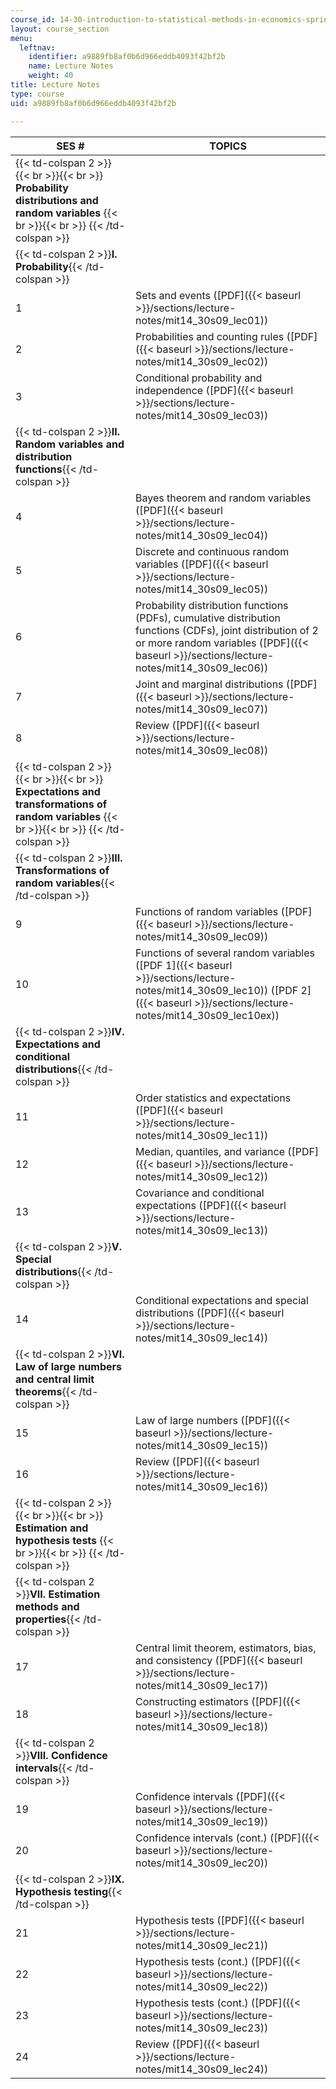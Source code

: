 ```yaml
---
course_id: 14-30-introduction-to-statistical-methods-in-economics-spring-2009
layout: course_section
menu:
  leftnav:
    identifier: a9889fb8af0b6d966eddb4093f42bf2b
    name: Lecture Notes
    weight: 40
title: Lecture Notes
type: course
uid: a9889fb8af0b6d966eddb4093f42bf2b

---
```


| SES # | TOPICS |
| --- | --- |
| {{< td-colspan 2 >}} {{< br >}}{{< br >}} **Probability distributions and random variables** {{< br >}}{{< br >}} {{< /td-colspan >}} ||
| {{< td-colspan 2 >}}**I. Probability**{{< /td-colspan >}} ||
| 1 | Sets and events ([PDF]({{< baseurl >}}/sections/lecture-notes/mit14_30s09_lec01)) |
| 2 | Probabilities and counting rules ([PDF]({{< baseurl >}}/sections/lecture-notes/mit14_30s09_lec02)) |
| 3 | Conditional probability and independence ([PDF]({{< baseurl >}}/sections/lecture-notes/mit14_30s09_lec03)) |
| {{< td-colspan 2 >}}**II. Random variables and distribution functions**{{< /td-colspan >}} ||
| 4 | Bayes theorem and random variables ([PDF]({{< baseurl >}}/sections/lecture-notes/mit14_30s09_lec04)) |
| 5 | Discrete and continuous random variables ([PDF]({{< baseurl >}}/sections/lecture-notes/mit14_30s09_lec05)) |
| 6 | Probability distribution functions (PDFs), cumulative distribution functions (CDFs), joint distribution of 2 or more random variables ([PDF]({{< baseurl >}}/sections/lecture-notes/mit14_30s09_lec06)) |
| 7 | Joint and marginal distributions ([PDF]({{< baseurl >}}/sections/lecture-notes/mit14_30s09_lec07)) |
| 8 | Review ([PDF]({{< baseurl >}}/sections/lecture-notes/mit14_30s09_lec08)) |
| {{< td-colspan 2 >}} {{< br >}}{{< br >}} **Expectations and transformations of random variables** {{< br >}}{{< br >}} {{< /td-colspan >}} ||
| {{< td-colspan 2 >}}**III. Transformations of random variables**{{< /td-colspan >}} ||
| 9 | Functions of random variables ([PDF]({{< baseurl >}}/sections/lecture-notes/mit14_30s09_lec09)) |
| 10 | Functions of several random variables ([PDF 1]({{< baseurl >}}/sections/lecture-notes/mit14_30s09_lec10)) ([PDF 2]({{< baseurl >}}/sections/lecture-notes/mit14_30s09_lec10ex)) |
| {{< td-colspan 2 >}}**IV. Expectations and conditional distributions**{{< /td-colspan >}} ||
| 11 | Order statistics and expectations ([PDF]({{< baseurl >}}/sections/lecture-notes/mit14_30s09_lec11)) |
| 12 | Median, quantiles, and variance ([PDF]({{< baseurl >}}/sections/lecture-notes/mit14_30s09_lec12)) |
| 13 | Covariance and conditional expectations ([PDF]({{< baseurl >}}/sections/lecture-notes/mit14_30s09_lec13)) |
| {{< td-colspan 2 >}}**V. Special distributions**{{< /td-colspan >}} ||
| 14 | Conditional expectations and special distributions ([PDF]({{< baseurl >}}/sections/lecture-notes/mit14_30s09_lec14)) |
| {{< td-colspan 2 >}}**VI. Law of large numbers and central limit theorems**{{< /td-colspan >}} ||
| 15 | Law of large numbers ([PDF]({{< baseurl >}}/sections/lecture-notes/mit14_30s09_lec15)) |
| 16 | Review ([PDF]({{< baseurl >}}/sections/lecture-notes/mit14_30s09_lec16)) |
| {{< td-colspan 2 >}} {{< br >}}{{< br >}} **Estimation and hypothesis tests** {{< br >}}{{< br >}} {{< /td-colspan >}} ||
| {{< td-colspan 2 >}}**VII. Estimation methods and properties**{{< /td-colspan >}} ||
| 17 | Central limit theorem, estimators, bias, and consistency ([PDF]({{< baseurl >}}/sections/lecture-notes/mit14_30s09_lec17)) |
| 18 | Constructing estimators ([PDF]({{< baseurl >}}/sections/lecture-notes/mit14_30s09_lec18)) |
| {{< td-colspan 2 >}}**VIII. Confidence intervals**{{< /td-colspan >}} ||
| 19 | Confidence intervals ([PDF]({{< baseurl >}}/sections/lecture-notes/mit14_30s09_lec19)) |
| 20 | Confidence intervals (cont.) ([PDF]({{< baseurl >}}/sections/lecture-notes/mit14_30s09_lec20)) |
| {{< td-colspan 2 >}}**IX. Hypothesis testing**{{< /td-colspan >}} ||
| 21 | Hypothesis tests ([PDF]({{< baseurl >}}/sections/lecture-notes/mit14_30s09_lec21)) |
| 22 | Hypothesis tests (cont.) ([PDF]({{< baseurl >}}/sections/lecture-notes/mit14_30s09_lec22)) |
| 23 | Hypothesis tests (cont.) ([PDF]({{< baseurl >}}/sections/lecture-notes/mit14_30s09_lec23)) |
| 24 | Review ([PDF]({{< baseurl >}}/sections/lecture-notes/mit14_30s09_lec24))